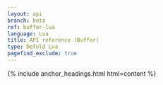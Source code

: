 ```yaml
---
layout: api
branch: beta
ref: buffer-lua
language: Lua
title: API reference (Buffer)
type: Defold Lua
pagefind_exclude: true
---
```

{% include anchor_headings.html html=content %}